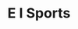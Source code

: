 ---
title: "E I Sports"
address: "41, Balloo Rd, Bangor, Co. Down BT19 7PG"
tel: "028 9145 1457"
county: "Down"
category: "Go Karting"
type: "Content"
lat: "54.64067"
lng: "-5.6587"
---